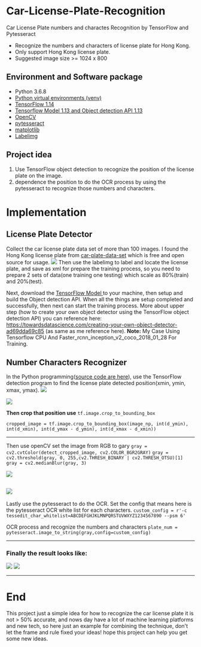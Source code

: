 # Car-License-Plate-Recognition
Car License Plate numbers and charactes Recognition by TensorFlow and Pytesseract

- Recognize the numbers and characters of license plate for Hong Kong.
- Only support Hong Kong license plate.
- Suggested image size >= 1024 x 800

## Environment and Software package
- Python 3.6.8
- [Python virtual environments (venv)](https://packaging.python.org/guides/installing-using-pip-and-virtual-environments/ "Python virtual environments (venv)")
- [TensorFlow 1.14](https://www.tensorflow.org/install/pip "- TensorFlow 1.14")
- [Tensorflow Model 1.13 and Object detection API 1.13](https://github.com/tensorflow/models/tree/r1.13.0 "Tensorflow Model and Object detection")
- [OpenCV](https://github.com/skvark/opencv-python "OpenCV")
- [pytesseract](https://github.com/madmaze/pytesseract "pytesseract")
- [matplotlib](https://matplotlib.org/ "matplotlib") 
- [Labelimg](https://github.com/tzutalin/labelImg "Labelimg")

## Project idea
1. Use TensorFlow object detection to recognize the position of the license plate on the image.
2. dependence the position to do the OCR process by using the pytesseract to recognize those numbers and characters.




# Implementation
## License Plate Detector
Collect the car license plate data set of more than 100 images. I found the Hong Kong license plate from [car-plate-data-set](https://www.flickr.com/photos/jw713713/albums/with/72157641638373464 "car-plate-data-set") which is free and open source for usage.
[![](https://raw.githubusercontent.com/wAikAp/Car-License-Plate-Recognition/master/readmeImg/cap.png)](https://raw.githubusercontent.com/wAikAp/Car-License-Plate-Recognition/master/readmeImg/cap.png)
Then use the labelimg to label and locate the license plate, and save as xml for prepare the training process, so you need to prepare 2 sets of data(one training one testing) which scale as 80%(train) and 20%(test).

Next, download the [TensorFlow Model ](https://github.com/tensorflow/models "TensorFlow Model/tree/r1.13.0")to your machine, then setup and build the Object detection API. When all the things are setup completed and successfully, then next can start the training process.
More about upper step (how to create your own object detector using the TensorFlow object detection API) you can reference here: https://towardsdatascience.com/creating-your-own-object-detector-ad69dda69c85 (as same as me reference here).
**Note:** My Case Using Tensorflow CPU And Faster_rcnn_inception_v2_coco_2018_01_28 For Training.

## Number Characters Recognizer
In the Python programming([source code are here](https://github.com/wAikAp/Car-License-Plate-Recognition/blob/master/Car-License-Plate-Recognition.ipynb "source code are here")), use the TensorFlow detection program to find the license plate detected position(xmin, ymin, xmax, ymax). 
[![](https://raw.githubusercontent.com/wAikAp/Car-License-Plate-Recognition/master/output_images/13562150034_aa4c7b050e_o.jpg)](https://raw.githubusercontent.com/wAikAp/Car-License-Plate-Recognition/master/output_images/13562150034_aa4c7b050e_o.jpg)

![](https://raw.githubusercontent.com/wAikAp/Car-License-Plate-Recognition/master/output_images/31299736077_4f274523d6_b.jpg)

**Then crop that position use** `tf.image.crop_to_bounding_box`

`cropped_image = tf.image.crop_to_bounding_box(image_np, int(d_ymin), int(d_xmin), int(d_ymax - d_ymin), int(d_xmax - d_xmin))`

------
Then use openCV set the image from RGB  to gary
`gray = cv2.cvtColor(detect_cropped_image, cv2.COLOR_BGR2GRAY)`
`gray = cv2.threshold(gray, 0, 255,cv2.THRESH_BINARY | cv2.THRESH_OTSU)[1]`
`gray = cv2.medianBlur(gray, 3)`

[![](https://raw.githubusercontent.com/wAikAp/Car-License-Plate-Recognition/master/readmeImg/gary.png)](https://raw.githubusercontent.com/wAikAp/Car-License-Plate-Recognition/master/readmeImg/gary.png)

![](https://raw.githubusercontent.com/wAikAp/Car-License-Plate-Recognition/master/readmeImg/gary2.png)
------

Lastly use the pytesseract to do the OCR.
Set the config that means here is the pytesseract OCR white list for each characters.
`custom_config = r'-c tessedit_char_whitelist=ABCDEFGHJKLMNPQRSTUVWXYZ1234567890 --psm 6'`

OCR process and recognize the numbers and characters
`plate_num = pytesseract.image_to_string(gray,config=custom_config)`

------

### Finally the result looks like:
![](https://raw.githubusercontent.com/wAikAp/Car-License-Plate-Recognition/master/readmeImg/result.png)
![](https://raw.githubusercontent.com/wAikAp/Car-License-Plate-Recognition/master/readmeImg/result2.png)

------
# End
This project just a simple idea for how to recognize the car license plate it is not > 50% accurate, and nows day have a lot of machine learning platforms and new tech, so here just an example for combining the technique, don't let the frame and rule fixed your ideas! hope this project can help you get some new ideas. 





